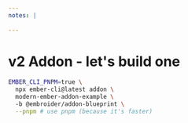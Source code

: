 ```yaml
---
notes: |
  
---
```


# v2 Addon - let's build one

```sh
EMBER_CLI_PNPM=true \
  npx ember-cli@latest addon \
  modern-ember-addon-example \ 
  -b @embroider/addon-blueprint \
  --pnpm # use pnpm (because it's faster)
```

<!-- .element style="max-width: 800px; scale: 1.5;"  -->

